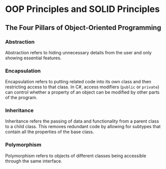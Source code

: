 # OOP Principles and SOLID Principles

## The Four Pillars of Object-Oriented Programming

### Abstraction

Abstraction refers to hiding unnecessary details from the user and only showing essential features.

### Encapsulation

Encapsulation refers to putting related code into its own class and then restricting access to that class. In C#, access modifiers (`public` or `private`) can control whether a property of an object can be modified by other parts of the program.

### Inheritance

Inheritance refers the passing of data and functionality from a parent class to a child class. This removes redundant code by allowing for subtypes that contain all the properties of the base class.

### Polymorphism

Polymorphism refers to objects of different classes being accessible through the same interface.